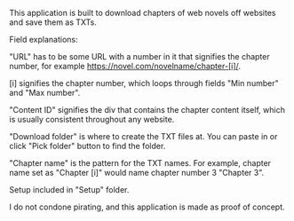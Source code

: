 This application is built to download chapters of web novels off websites and save them as TXTs.

Field explanations:

"URL" has to be some URL with a number in it that signifies the chapter number, for example https://novel.com/novelname/chapter-[i]/.

[i] signifies the chapter number, which loops through fields "Min number" and "Max number".

"Content ID" signifies the div that contains the chapter content itself, which is usually consistent throughout any website.

"Download folder" is where to create the TXT files at. You can paste in or click "Pick folder" button to find the folder.

"Chapter name" is the pattern for the TXT names. For example, chapter name set as "Chapter [i]" would name chapter number 3 "Chapter 3".

Setup included in "Setup" folder.

I do not condone pirating, and this application is made as proof of concept. 
